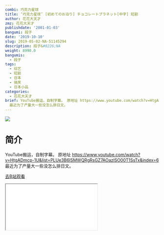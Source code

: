```yaml
---
combi: 巧克力星球
title: ‘巧克力星球’ [初めてのお泊り] チョコレートプラネット[中字] 短剧
author: 花花大天才
zmz: 花花大天才
publishdate: '2001-01-03'
bangumi: 段子
date: '2019-10-10'
slug: 2019-05-02-NA-51145294
description: 段子&#8226;NA
weight: 8990.0
bangumis:
  - 段子
tags:
  - 综艺
  - 短剧
  - 日本
  - 搞笑
  - 日本小品
categories:
  - 花花大天才
brief: YouTube搬运，自制字幕。 原地址 https://www.youtube.com/watch?v=HtgADmcp-1U&list=PLUe3B6lSMWQRgRsGZ7AOazlSO00T1SsTx&index=6
  最近为了产量大一些没怎么排日文。
---
```

![](https://raw.githubusercontent.com/tcgriffith/owaraisite/master/static/tmpimg/e5d13418d80e6ec216aaf4bcd1b68c3a53e78d86.jpg.480.jpg)
# 简介  
YouTube搬运，自制字幕。
原地址  https://www.youtube.com/watch?v=HtgADmcp-1U&list=PLUe3B6lSMWQRgRsGZ7AOazlSO00T1SsTx&index=6
最近为了产量大一些没怎么排日文。  

[去B站观看](https://www.bilibili.com/video/av51145294/)
<div class ="resp-container"><iframe class="testiframe" src="//player.bilibili.com/player.html?aid=51145294"", scrolling="no", allowfullscreen="true" > </iframe></div> 

